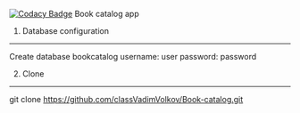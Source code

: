 [![Codacy Badge](https://app.codacy.com/project/badge/Grade/f1d99b8a37d9467ba0ac7803086332c7)](https://www.codacy.com/gh/classVadimVolkov/Book-catalog/dashboard?utm_source=github.com&amp;utm_medium=referral&amp;utm_content=classVadimVolkov/Book-catalog&amp;utm_campaign=Badge_Grade)
Book catalog app

1. Database configuration
-----------------------------
Create database bookcatalog
username: user
password: password

2. Clone
------------------------
git clone https://github.com/classVadimVolkov/Book-catalog.git
